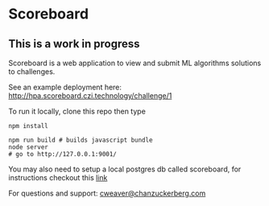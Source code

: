 # Scoreboard

## This is a work in progress

Scoreboard is a web application to view and submit ML algorithms solutions to challenges. 

See an example deployment here: http://hpa.scoreboard.czi.technology/challenge/1

To run it locally, clone this repo then type

    npm install
    
    npm run build # builds javascript bundle
    node server
    # go to http://127.0.0.1:9001/
    

You may also need to setup a local postgres db called scoreboard, for instructions checkout this [link](https://www.codementor.io/@engineerapart/getting-started-with-postgresql-on-mac-osx-are8jcopb)

For questions and support: cweaver@chanzuckerberg.com
